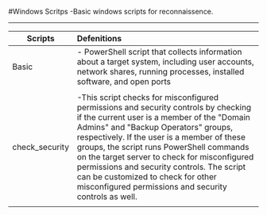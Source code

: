 #Windows Scritps
-Basic windows scripts for reconnaissence. 

-----------------------------------------------------------------------------------------------------------------------

|  Scripts     |        Defenitions                                                                                    |
| ------------ |:------------------------------------------------------------------------------------------------------|
| Basic        |- PowerShell script that collects information about a target system, including user accounts, network shares, running processes, installed software, and open ports|
|              |                                                                                                       |
|check_security|-This script checks for misconfigured permissions and security controls by checking if the current user is a member of the "Domain Admins" and "Backup Operators" groups, respectively. If the user is a member of these groups, the script runs PowerShell commands on the target server to check for misconfigured permissions and security controls. The script can be customized to check for other misconfigured permissions and security controls as well.|
|              |                                                                                                       |
